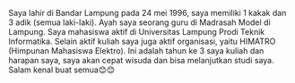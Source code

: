 
Saya lahir di Bandar Lampung pada 24 mei 1996, saya memiliki 1 kakak dan 3 adik (semua laki-laki). Ayah saya seorang guru di Madrasah Model di Lampung. Saya mahasiswa aktif di Universitas Lampung Prodi Teknik Informatika. Selain aktif kuliah saya juga aktif organisasi, yaitu HIMATRO (Himpunan Mahasiswa Elektro). Ini adalah tahun ke 3 saya kuliah dan harapan saya, saya akan cepat wisuda dan bisa melanjutkan studi saya. Salam kenal buat semua😊😊
